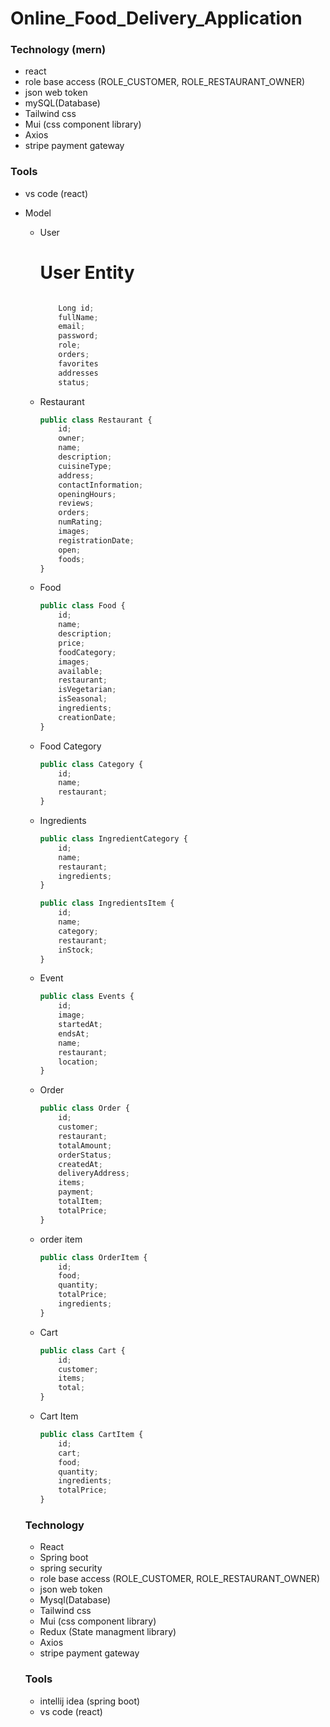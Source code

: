 # Online_Food_Delivery_Application


### Technology (mern)

- react
- role base access (ROLE_CUSTOMER, ROLE_RESTAURANT_OWNER)
- json web token
- mySQL(Database)
- Tailwind css
- Mui (css component library)
- Axios
- stripe payment gateway

### Tools

- vs code (react)

- Model
    - User
        
        # User Entity
        
        ```jsx
        
        	Long id;
        	fullName;
        	email;
        	password;
        	role;
        	orders;
        	favorites
        	addresses 
        	status;
        ```
        
    - Restaurant
        
        ```jsx
        public class Restaurant {
            id;
            owner;
            name;
            description;
            cuisineType;
            address;
            contactInformation;
            openingHours;
            reviews;
            orders;
            numRating;
            images;
            registrationDate;
            open;
            foods;
        }
        ```
        
    - Food
        
        ```jsx
        public class Food {
            id;
            name;
            description;
            price;
            foodCategory;
            images;
            available;
            restaurant;
            isVegetarian;
            isSeasonal;
            ingredients;
            creationDate;
        }
        ```
        
    - Food Category
        
        ```jsx
        public class Category {
            id;
            name;
            restaurant;
        }
        ```
        
    - Ingredients
        
        ```jsx
        public class IngredientCategory {
            id;
            name;
            restaurant;
            ingredients;
        }
        ```
        
        ```jsx
        public class IngredientsItem {
            id;
            name;
            category;
            restaurant;
            inStock;
        }
        ```
        
    - Event
        
        ```jsx
        public class Events {
            id;
            image;
            startedAt;
            endsAt;
            name;
            restaurant;
            location;
        }
        ```
        
    - Order
        
        ```jsx
        public class Order {
            id;
            customer;
            restaurant;
            totalAmount;
            orderStatus;
            createdAt;
            deliveryAddress;
            items;
            payment;
            totalItem;
            totalPrice;
        }
        ```
        
    - order item
        
        ```jsx
        public class OrderItem {
            id;
            food;
            quantity;
            totalPrice;
            ingredients;
        }
        ```
        
    - Cart
        
        ```jsx
        public class Cart {
            id;
            customer;
            items;
            total;
        }
        ```
        
    - Cart Item
        
        ```jsx
        public class CartItem {
            id;
            cart;
            food;
            quantity;
            ingredients;
            totalPrice;
        }
        ```
     ### Technology
    
    - React
    - Spring boot
    - spring security
    - role base access (ROLE_CUSTOMER, ROLE_RESTAURANT_OWNER)
    - json web token
    - Mysql(Database)
    - Tailwind css
    - Mui (css component library)
    - Redux (State managment library)
    - Axios
    - stripe payment gateway
    
    ### Tools
    
    - intellij idea (spring boot)
    - vs code (react)
